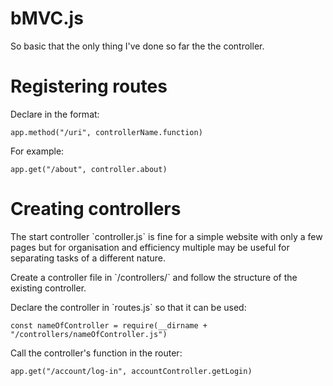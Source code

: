 # bMVC.js

<p>So basic that the only thing I've done so far the the controller.</p>

# Registering routes

<p>Declare in the format:</p>
<code>app.method("/uri", controllerName.function)</code>

<p>For example:</p>
<code>app.get("/about", controller.about)</code>

# Creating controllers

<p>The start controller `controller.js` is fine for a simple website with only a few pages but for organisation and efficiency multiple may be useful for separating tasks of a different nature.</p>

<p>Create a controller file in `/controllers/` and follow the structure of the existing controller.</p>

<p>Declare the controller in `routes.js` so that it can be used:</p>
<code>const nameOfController = require(__dirname + "/controllers/nameOfController.js")</code>

<p>Call the controller's function in the router:</p>
<code>app.get("/account/log-in", accountController.getLogin)</code>
